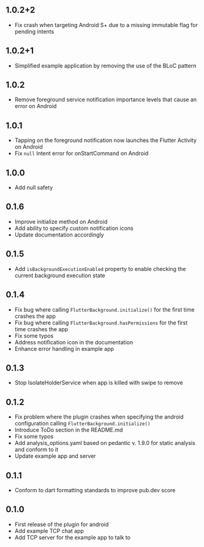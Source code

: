 ## 1.0.2+2

* Fix crash when targeting Android S+ due to a missing immutable flag for pending intents

## 1.0.2+1

* Simplified example application by removing the use of the BLoC pattern

## 1.0.2

* Remove foreground service notification importance levels that cause an error on Android

## 1.0.1

* Tapping on the foreground notification now launches the Flutter Activity on Android
* Fix `null` Intent error for onStartCommand on Android

## 1.0.0

* Add null safety

## 0.1.6

* Improve initialize method on Android
* Add ability to specify custom notification icons
* Update documentation accordingly

## 0.1.5

* Add `isBackgroundExecutionEnabled` property to enable checking the current background execution state

## 0.1.4

* Fix bug where calling `FlutterBackground.initialize()` for the first time crashes the app
* Fix bug where calling `FlutterBackground.hasPermissions` for the first time crashes the app
* Fix some typos
* Address notification icon in the documentation
* Enhance error handling in example app

## 0.1.3

* Stop IsolateHolderService when app is killed with swipe to remove

## 0.1.2

* Fix problem where the plugin crashes when specifying the android configuration calling `FlutterBackground.initialize()`
* Introduce ToDo section in the README.md
* Fix some typos
* Add analysis_options.yaml based on pedantic v. 1.9.0 for static analysis and conform to it
* Update example app and server

## 0.1.1

* Conform to dart formatting standards to improve pub.dev score

## 0.1.0

* First release of the plugin for android
* Add example TCP chat app
* Add TCP server for the example app to talk to